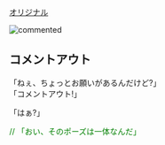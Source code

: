 [オリジナル](http://xkcd.com/156/)

![commented](http://imgs.xkcd.com/comics/commented.png)

## コメントアウト

「ねぇ、ちょっとお願いがあるんだけど?」  
「コメントアウト!」  

「はぁ?」  

<font color="green">// 「おい、そのポーズは一体なんだ」</font>

